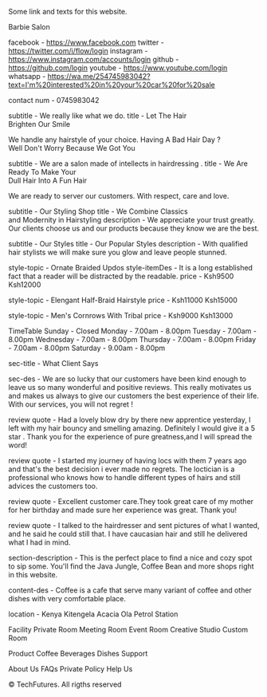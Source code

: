 Some link and texts for this website.

 Barbie Salon 

 <!-- For Nav Section -->
facebook - https://www.facebook.com
twitter - https://twitter.com/i/flow/login
instagram - https://www.instagram.com/accounts/login
github - https://github.com/login
youtube - https://www.youtube.com/login
whatsapp -  https://wa.me/254745983042?text=I'm%20interested%20in%20your%20car%20for%20sale

contact num - 0745983042

<!-- For Home Section -->
subtitle - We really like what we do.
title - Let The Hair  <br> Brighten Our Smile

We handle any hairstyle of your choice.
Having A Bad Hair Day ?<br> Well Don't Worry Because We Got You

subtitle - We are a salon made of intellects in hairdressing    .
title -  We Are Ready To Make Your <br>  Dull Hair Into A Fun Hair

<!-- For About Section -->
We are ready to server our customers. With respect, care and love. 

subtitle - Our Styling  Shop
title - We Combine Classics <br> and Modernity in Hairstyling 
description - We appreciate your trust greatly. 
Our clients choose us and our products because they know we are the best.

<!-- For Menu Section -->
subtitle - Our Styles
title - Our Popular Styles
description - With qualified hair stylists we will make sure you glow and leave people stunned. 


style-topic - Ornate Braided Updos
style-itemDes - It is a long established fact that a reader will be distracted by the readable.
price - Ksh9500 Ksh12000

style-topic - Elengant Half-Braid Hairstyle
price - Ksh11000 Ksh15000

style-topic -  Men's Cornrows With Tribal 
price - Ksh9000 Ksh13000

TimeTable
 Sunday -    Closed
 Monday -    7.00am - 8.00pm
 Tuesday -   7.00am - 8.00pm
 Wednesday - 7.00am - 8.00pm
 Thursday -  7.00am - 8.00pm
 Friday -    7.00am - 8.00pm
 Saturday -  9.00am - 8.00pm

 <!-- Review Section -->
 sec-title - What Client Says

 sec-des - We are so lucky that our customers have been kind enough to leave us so many wonderful and positive reviews. This really motivates us and makes us always to give our customers the best experience of their life. With our services, you will not regret !

 review quote - Had a lovely blow dry by there new apprentice yesterday, l left with my hair bouncy and smelling amazing. Definitely I would give it a 5 star . Thank you for the experience of pure greatness,and I will spread the word!

 review quote - I started my journey of having locs with them 7 years ago and that's the best decision i ever made no regrets. The loctician is a professional who knows how to handle different types of hairs and still advices the customers too.

 review quote - Excellent customer care.They took great care of my mother for her birthday and made sure her experience was great. Thank you!

review quote - I talked to the hairdresser and sent pictures of what I wanted, and he said he could still that. I have caucasian hair and still he delivered what I had in mind. 

<!-- Newsletter Section -->
 section-description - This is the perfect place to find a nice and cozy spot to sip some. You'll find the Java Jungle, Coffee Bean and more shops right in this website.

 <!-- Footer Section -->
 content-des - Coffee is a cafe that serve many variant of coffee and other dishes with very comfortable place.

 location - Kenya Kitengela Acacia Ola Petrol Station 

Facility
Private Room
Meeting Room
Event Room
Creative Studio
Custom Room

Product
Coffee
Beverages
Dishes
Support

About Us
FAQs
Private Policy
Help Us

&#169; TechFutures. All rigths reserved